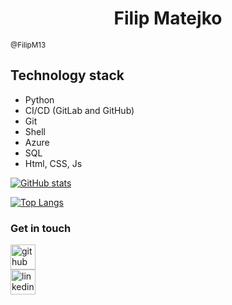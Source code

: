 <h1 align="center">Filip Matejko</h1>
<small>@FilipM13</small>

## Technology stack

- Python
- CI/CD (GitLab and GitHub)
- Git
- Shell
- Azure
- SQL
- Html, CSS, Js

[![GitHub stats](https://github-readme-stats.vercel.app/api?username=FilipM13&count_private=true&show_icons=true&theme=merko&bg_color=90,151600,3c5e00&border_color=94B600)](https://github.com/anuraghazra/github-readme-stats)

[![Top Langs](https://github-readme-stats.vercel.app/api/top-langs/?username=FilipM13&show_icons=true&theme=merko&bg_color=90,151600,3c5e00&border_color=94B600)](https://github.com/anuraghazra/github-readme-stats)

### Get in touch

[<img src='https://cdn.jsdelivr.net/npm/simple-icons@3.0.1/icons/github.svg' alt='github' height='40'>](https://github.com/FilipM13)  
[<img src='https://cdn.jsdelivr.net/npm/simple-icons@3.0.1/icons/linkedin.svg' alt='linkedin' height='40'>](https://www.linkedin.com/in/filipm13)
